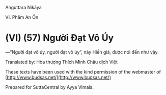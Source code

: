Aṅguttara Nikāya

VI. Phẩm An Ổn

# (VI) (57) Người Ðạt Vô Úy

—“Người đạt vô úy, người đạt vô úy”, này Hiền giả, được nói đến như vậy.

Translated by: Hòa thượng Thích Minh Châu dịch Việt

These texts have been used with the kind permission of the webmaster of [http://www.budsas.net/](http://www.budsas.net/)

Prepared for SuttaCentral by Ayya Vimala.